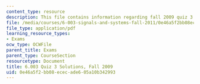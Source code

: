 ```yaml
---
content_type: resource
description: This file contains information regarding fall 2009 quiz 3 solutions.
file: /media/courses/6-003-signals-and-systems-fall-2011/0e46a5f2bb08ececade605a10b342993_MIT6_003F11_F09q3_sol.pdf
file_type: application/pdf
learning_resource_types:
- Exams
ocw_type: OCWFile
parent_title: Exams
parent_type: CourseSection
resourcetype: Document
title: 6.003 Quiz 3 Solutions, Fall 2009
uid: 0e46a5f2-bb08-ecec-ade6-05a10b342993
---
```


